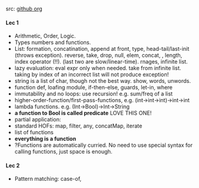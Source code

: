 src: [github org](https://github.com/haskell-beginners-2022) 

#### Lec 1
- Arithmetic, Order, Logic.
- Types numbers and functions.
- List: formation, concatination, append at front, type, head-tail/last-init (throws exception). reverse, take, drop, null, elem, concat, , length, index operator (!!). (last two are slow/linear-time). rnages, infinite list.
- lazy evaluation: eval expr only when needed. take from infinite list. taking by index of an incorrect list will not produce exception!
- string is a list of char, though not the best way. show, words, unwords.
- function def, loafing module, if-then-else, guards, let-in, where
- immutability and no loops: use recursion! e.g. sum/freq of a list
- higher-order-function/first-pass-functions, e.g. (int->int->int)->int->int
- lambda functions. e.g. (Int->Bool)->Int->String
- **a function to Bool is called predicate** LOVE THIS ONE!
- partial application: 
- standard HOFs: map, filter, any, concatMap, iterate
- list of functions
- **everything is a function**
- ?Functions are automatically curried. No need to use special syntax for calling functions, just space is enough.

#### Lec 2
- Pattern matching: case-of, 